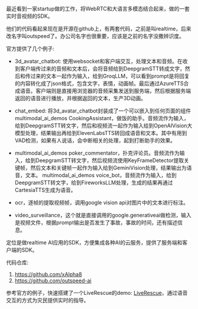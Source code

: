 最近看到一家startup做的工作，将WebRTC和大语言多模态结合起来，做的一套实时音视频的SDK。

他们的代码看起来现在是开源在github上，有两套代码，之前是叫realtime，后来改名字叫outspeed了。办公司名字也很重要，应该是之前的名字没撒辨识度。

官方提供了几个例子:

- 3d_avatar_chatbot: 使用websocket和客户端交互，处理文本和音频。在收到客户端传过来的音频和文本后，会将音频给到DeepgramSTT转成文字，然后和传过来的文本一起作为输入，给到GroqLLM，可以看到prompt是将回复的内容转化成了json格式，包含文字，表情，动画帧。最后通过AzureTTS合成语音。客户端则是直接用浏览器的音频采集发送到服务端，然后根据服务端返回的语音进行播放，并根据返回的文本，生产3D动画。

- chat_embed: 将3d_avatar_chatbot封装成了一个可以嵌入到任何页面的组件
multimodal_ai_demos CookingAssistant，做饭的助手。音频流作为输入，给到DeepgramSTT转文字，然后和视频流一起作为输入给到OpenAIVision大模型处理，结果输出再给到ElevenLabsTTS转回成语音和文本。其中有用到VAD检测，如果有人说话，会中断相关的处理，起到打断助手的效果。

- multimodal_ai_demos poker_commentator，扑克评论员。音频流作为输入，给到DeepgramSTT转文字，然后视频流使用KeyFrameDetector提取关键帧，然后文本和关键帧一起作为输入给到GeminiVision处理，结果输出为语音，文本。
multimodal_ai_demos voice_bot，音频流作为输入，给到DeepgramSTT转文字，给到FireworksLLM处理，生成的结果再通过CartesiaTTS生成为语音。

- ocr，逐帧的提取视频帧，调用google vision api对图片中的文本进行标注。

- video_surveillance，这个就是直接调用的google.generativeai做检测，输入是视频文件，根据prompt输出是否发生了事故，事故的时间，还有描述信息。

定位是做realtime AI应用的SDK，方便集成各种AI的云服务，提供了服务端和客户端的SDK。

代码仓库:
1. https://github.com/xAlpha8
2. https://github.com/outspeed-ai

参考官方的例子，快速搭建了一个LiveRescue的demo: [LiveRescue](https://gist.github.com/fuji246/09c2a3d074c317404253a12c34ae21cd)，通过语音交互的方式为灾民提供实时的指导。